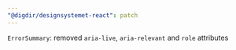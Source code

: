 ```yaml
---
"@digdir/designsystemet-react": patch
---
```


`ErrorSummary`: removed `aria-live`, `aria-relevant` and `role` attributes
